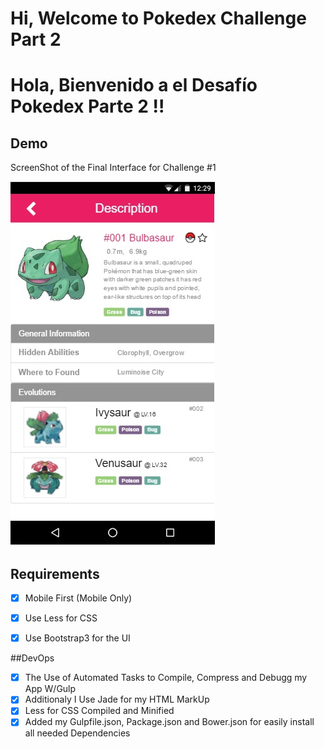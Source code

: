 ﻿# Hi, Welcome to Pokedex Challenge Part 2


# Hola, Bienvenido a el Desafío Pokedex Parte 2 !!



## Demo



ScreenShot of the Final Interface for Challenge #1



![Demo](screenshoot.jpg)



## Requirements



- [X] Mobile First (Mobile Only)
- [X] Use Less for CSS

- [X] Use Bootstrap3 for the UI

##DevOps

- [X] The Use of Automated Tasks to Compile, Compress and Debugg my App W/Gulp
- [X] Additionaly I Use Jade for my HTML MarkUp 
- [X] Less for CSS Compiled and Minified 
- [X] Added my Gulpfile.json, Package.json and Bower.json for easily install all needed Dependencies
